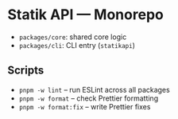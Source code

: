 # Statik API — Monorepo

- `packages/core`: shared core logic
- `packages/cli`: CLI entry (`statikapi`)

## Scripts

- `pnpm -w lint` – run ESLint across all packages
- `pnpm -w format` – check Prettier formatting
- `pnpm -w format:fix` – write Prettier fixes
